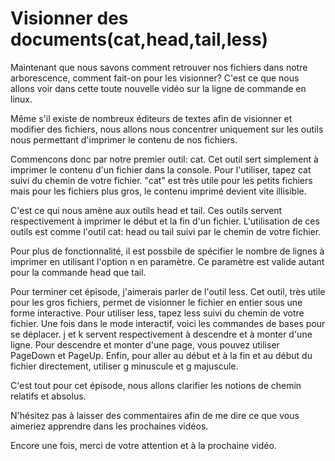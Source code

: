 # Visionner des documents(cat,head,tail,less)

Maintenant que nous savons comment retrouver nos fichiers dans notre arborescence,
comment fait-on pour les visionner? C'est ce que nous allons voir dans cette
toute nouvelle vidéo sur la ligne de commande en linux.

Même s'il existe de nombreux éditeurs de textes afin de visionner et modifier
des fichiers, nous allons nous concentrer uniquement sur les outils nous permettant
d'imprimer le contenu de nos fichiers.

Commencons donc par notre premier outil: cat. Cet outil sert simplement à imprimer
le contenu d'un fichier dans la console. Pour l'utiliser, tapez cat suivi du chemin
de votre fichier. "cat" est très utile pour les petits fichiers
mais pour les fichiers plus gros, le contenu imprimé devient vite illisible.

C'est ce qui nous amène aux outils head et tail. Ces outils servent respectivement
à imprimer le début et la fin d'un fichier. L'utilisation de ces outils est comme
l'outil cat: head ou tail suivi par le chemin de votre fichier.

Pour plus de fonctionnalité, il est possbile
de spécifier le nombre de lignes à imprimer en utilisant l'option n en paramètre.
Ce paramètre est valide autant pour la commande head que tail.

Pour terminer cet épisode, j'aimerais parler de l'outil less. Cet outil, très utile pour les
gros fichiers, permet de visionner le fichier en entier sous une forme interactive.
Pour utiliser less, tapez less suivi du chemin de votre fichier. Une fois dans le mode
interactif, voici les commandes de bases pour se déplacer. j et k servent
respectivement à descendre et à monter d'une ligne. Pour descendre et monter d'une
page, vous pouvez utiliser PageDown et PageUp. Enfin, pour aller au début et à la
fin et au début du fichier directement, utiliser g minuscule et g majuscule.

C'est tout pour cet épisode, nous allons clarifier les notions de chemin relatifs
et absolus.

N'hésitez pas à laisser des commentaires afin de me dire ce que vous aimeriez apprendre
dans les prochaines vidéos.

Encore une fois, merci de votre attention et à la prochaine vidéo.
